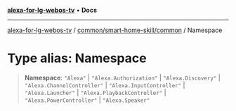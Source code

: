 [**alexa-for-lg-webos-tv**](../../../../README.md) • **Docs**

***

[alexa-for-lg-webos-tv](../../../../modules.md) / [common/smart-home-skill/common](../README.md) / Namespace

# Type alias: Namespace

> **Namespace**: `"Alexa"` \| `"Alexa.Authorization"` \| `"Alexa.Discovery"` \| `"Alexa.ChannelController"` \| `"Alexa.InputController"` \| `"Alexa.Launcher"` \| `"Alexa.PlaybackController"` \| `"Alexa.PowerController"` \| `"Alexa.Speaker"`
